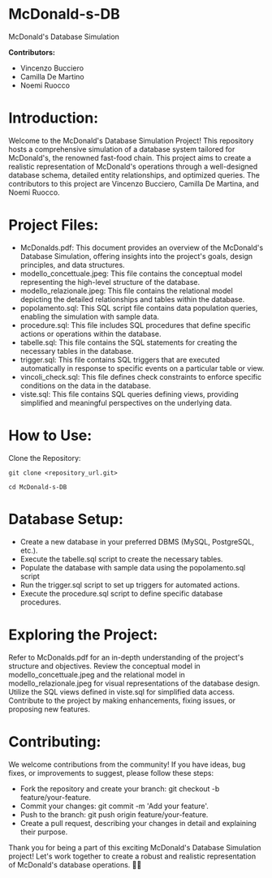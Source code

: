# McDonald-s-DB
McDonald's Database Simulation

**Contributors:**
- Vincenzo Bucciero
- Camilla De Martino
- Noemi Ruocco

# Introduction:
Welcome to the McDonald's Database Simulation Project! This repository hosts a comprehensive simulation of a database system tailored for McDonald's, the renowned fast-food chain. This project aims to create a realistic representation of McDonald's operations through a well-designed database schema, detailed entity relationships, and optimized queries. The contributors to this project are Vincenzo Bucciero, Camilla De Martina, and Noemi Ruocco.

# Project Files:

  *  McDonalds.pdf: This document provides an overview of the McDonald's Database Simulation, offering insights into the project's goals, design principles, and data structures.
  *  modello_concettuale.jpeg: This file contains the conceptual model representing the high-level structure of the database.
  *  modello_relazionale.jpeg: This file contains the relational model depicting the detailed relationships and tables within the database.
  *  popolamento.sql: This SQL script file contains data population queries, enabling the simulation with sample data.
  *  procedure.sql: This file includes SQL procedures that define specific actions or operations within the database.
  *  tabelle.sql: This file contains the SQL statements for creating the necessary tables in the database.
  *  trigger.sql: This file contains SQL triggers that are executed automatically in response to specific events on a particular table or view.
  *  vincoli_check.sql: This file defines check constraints to enforce specific conditions on the data in the database.
  *  viste.sql: This file contains SQL queries defining views, providing simplified and meaningful perspectives on the underlying data.

# How to Use:
Clone the Repository:

```
git clone <repository_url.git>
```
```
cd McDonald-s-DB
```

# Database Setup:
* Create a new database in your preferred DBMS (MySQL, PostgreSQL, etc.).
* Execute the tabelle.sql script to create the necessary tables.
* Populate the database with sample data using the popolamento.sql script
* Run the trigger.sql script to set up triggers for automated actions.
* Execute the procedure.sql script to define specific database procedures.

# Exploring the Project:
  Refer to McDonalds.pdf for an in-depth understanding of the project's structure and objectives.
        Review the conceptual model in modello_concettuale.jpeg and the relational model in modello_relazionale.jpeg for visual representations of the database design.
        Utilize the SQL views defined in viste.sql for simplified data access.
        Contribute to the project by making enhancements, fixing issues, or proposing new features.

# Contributing:
We welcome contributions from the community! If you have ideas, bug fixes, or improvements to suggest, please follow these steps:

  * Fork the repository and create your branch: git checkout -b feature/your-feature.
  * Commit your changes: git commit -m 'Add your feature'.
  * Push to the branch: git push origin feature/your-feature.
  * Create a pull request, describing your changes in detail and explaining their purpose.

Thank you for being a part of this exciting McDonald's Database Simulation project! Let's work together to create a robust and realistic representation of McDonald's database operations. 🍟🍔
